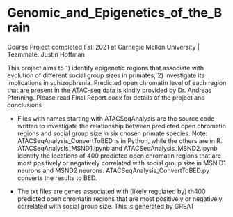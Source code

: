 
# Genomic_and_Epigenetics_of_the_Brain

Course Project completed Fall 2021 at Carnegie Mellon University \| Teammate: Justin Hoffman

This project aims to 1) identify epigenetic regions that associate with evolution of different social group sizes in primates; 2) investigate its implications in schizophrenia. Predicted open chromatin level of each region that are present in the ATAC-seq data is kindly provided by Dr. Andreas Pfenning. Please read Final Report.docx for details of the project and conclusions 

- Files with names starting with ATACSeqAnalysis are the source code written to investigate the relationship between predicted open chromatin regions and social group size in six chosen primate species.
    Note: ATACSeqAnalysis_ConvertToBED is in Python, while the others are in R. 
ATACSeqAnalysis_MSND1.ipynb and ATACSeqAnalysis_MSND2.ipynb identify the locations of 400 predicted open chromatin regions that are most positively or negatively correlated with social group size in MSN D1 neurons and MSND2 neurons. ATACSeqAnalysis_ConvertToBED.py converts the results to BED.

- The txt files are genes associated with (likely regulated by) th400 predicted open chromatin regions that are most positively or negatively correlated with social group size. This is generated by GREAT
